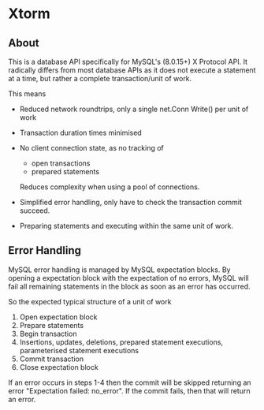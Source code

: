 # Xtorm

## About

This is a database API specifically for MySQL's (8.0.15+) X Protocol API. 
It radically differs from most database APIs as it does not execute a statement at a time, but rather a complete transaction/unit of work. 

This means
* Reduced network roundtrips, only a single net.Conn Write() per unit of work
* Transaction duration times minimised
* No client connection state, as no tracking of
	* open transactions
	* prepared statements

    Reduces complexity when using a pool of connections.

* Simplified error handling, only have to check the transaction commit succeed. 
* Preparing statements and executing within the same unit of work.

## Error Handling

MySQL error handling is managed by MySQL expectation blocks. By opening a expectation block with the expectation of no errors, MySQL will fail all remaining statements in the block as soon as an error has occurred.

So the expected typical structure of a unit of work

1. Open expectation block
2. Prepare statements
3. Begin transaction
4. Insertions, updates, deletions, prepared statement executions, parameterised statement executions
5. Commit transaction
6. Close expectation block

If an error occurs in steps 1-4 then the commit will be skipped returning an error "Expectation failed: no_error". If the commit fails, then that will return an error. 